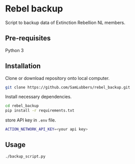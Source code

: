 # Rebel backup

Script to backup data of Extinction Rebellion NL members.

## Pre-requisites

Python 3

## Installation

Clone or download repository onto local computer.

```bash
git clone https://github.com/SamLubbers/rebel_backup.git
```


Install necessary dependencies.

```bash
cd rebel_backup
pip install -r requirements.txt
```

store API key in `.env` file.

```bash
ACTION_NETWORK_API_KEY=<your api key>
```
## Usage

```bash
./backup_script.py
```

